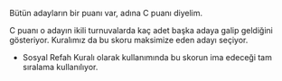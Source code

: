 Bütün adayların bir puanı var, adına C puanı diyelim.

C puanı o adayın ikili turnuvalarda kaç adet başka adaya galip geldiğini gösteriyor. Kuralımız da bu skoru maksimize eden adayı seçiyor.

- Sosyal Refah Kuralı olarak kullanımında bu skorun ima edeceği tam sıralama kullanılıyor.